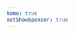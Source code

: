 ```yaml
---
home: true
notShowSponsor: true
---
```

<ShowFont style="display: none" />

<script>
export default {
  mounted() {
  },
  methods: {
  }
}

</script>
<style>
  /*@import "./.vuepress/public/css/home.scss";*/
.hero {
  padding: 0;
}
.bg-box {
    width: 100%;
    /*height: 100vh;*/
    overflow: hidden;
    position: relative;
}
.my-class {
    max-width: 100%;
    margin: 0 auto;
    padding: 0;
}
.x {
    padding-top: 0;
}
.text-box {
    width: 100%;
    height: 150px;
    text-align: center;
    position: absolute;
    top: 20vw;
    z-index: 3;
    left: 50%;
    transform: translateX(-50%);
    color: aqua;
}
.p1 {
    font-size: 10vw;
    line-height: normal;
    margin: 0 auto;
}
.p2 {
    font-size: 3vw;
    font-weight: 500;
    /*line-height: normal;*/
    margin: 10px auto ;
    letter-spacing: 0.5vw;
}
.my-hero {
    display: none;
}

</style>

